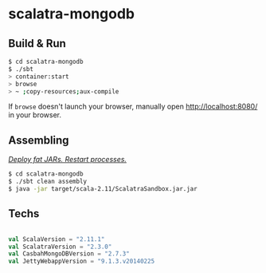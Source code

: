 # scalatra-mongodb

## Build & Run

```sh
$ cd scalatra-mongodb
$ ./sbt
> container:start
> browse
> ~ ;copy-resources;aux-compile
```

If `browse` doesn't launch your browser, manually open [http://localhost:8080/](http://localhost:8080/) in your browser.

## Assembling

*[Deploy fat JARs. Restart processes.](https://github.com/sbt/sbt-assembly)*

```sh
$ cd scalatra-mongodb
$ ./sbt clean assembly
$ java -jar target/scala-2.11/ScalatraSandbox.jar.jar
```

## Techs

``` scala

val ScalaVersion = "2.11.1"
val ScalatraVersion = "2.3.0"
val CasbahMongoDBVersion = "2.7.3"
val JettyWebappVersion = "9.1.3.v20140225

```
